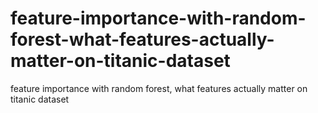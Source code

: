 # feature-importance-with-random-forest-what-features-actually-matter-on-titanic-dataset
feature importance with random forest, what features actually matter on titanic dataset
